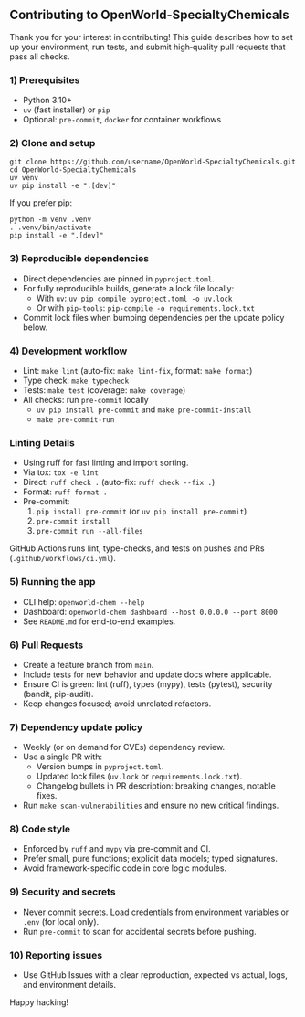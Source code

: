 ## Contributing to OpenWorld-SpecialtyChemicals

Thank you for your interest in contributing! This guide describes how to set up your environment, run tests, and submit high‑quality pull requests that pass all checks.

### 1) Prerequisites
- Python 3.10+
- `uv` (fast installer) or `pip`
- Optional: `pre-commit`, `docker` for container workflows

### 2) Clone and setup
```
git clone https://github.com/username/OpenWorld-SpecialtyChemicals.git
cd OpenWorld-SpecialtyChemicals
uv venv
uv pip install -e ".[dev]"
```

If you prefer pip:
```
python -m venv .venv
. .venv/bin/activate
pip install -e ".[dev]"
```

### 3) Reproducible dependencies
- Direct dependencies are pinned in `pyproject.toml`.
- For fully reproducible builds, generate a lock file locally:
  - With `uv`: `uv pip compile pyproject.toml -o uv.lock`
  - Or with `pip-tools`: `pip-compile -o requirements.lock.txt`
- Commit lock files when bumping dependencies per the update policy below.

### 4) Development workflow
- Lint: `make lint` (auto-fix: `make lint-fix`, format: `make format`)
- Type check: `make typecheck`
- Tests: `make test` (coverage: `make coverage`)
- All checks: run `pre-commit` locally
  - `uv pip install pre-commit` and `make pre-commit-install`
  - `make pre-commit-run`

### Linting Details
- Using ruff for fast linting and import sorting.
- Via tox: `tox -e lint`
- Direct: `ruff check .` (auto-fix: `ruff check --fix .`)
- Format: `ruff format .`
- Pre-commit:
  1) `pip install pre-commit` (or `uv pip install pre-commit`)
  2) `pre-commit install`
  3) `pre-commit run --all-files`

GitHub Actions runs lint, type-checks, and tests on pushes and PRs (`.github/workflows/ci.yml`).

### 5) Running the app
- CLI help: `openworld-chem --help`
- Dashboard: `openworld-chem dashboard --host 0.0.0.0 --port 8000`
- See `README.md` for end-to-end examples.

### 6) Pull Requests
- Create a feature branch from `main`.
- Include tests for new behavior and update docs where applicable.
- Ensure CI is green: lint (ruff), types (mypy), tests (pytest), security (bandit, pip-audit).
- Keep changes focused; avoid unrelated refactors.

### 7) Dependency update policy
- Weekly (or on demand for CVEs) dependency review.
- Use a single PR with:
  - Version bumps in `pyproject.toml`.
  - Updated lock files (`uv.lock` or `requirements.lock.txt`).
  - Changelog bullets in PR description: breaking changes, notable fixes.
- Run `make scan-vulnerabilities` and ensure no new critical findings.

### 8) Code style
- Enforced by `ruff` and `mypy` via pre-commit and CI.
- Prefer small, pure functions; explicit data models; typed signatures.
- Avoid framework-specific code in core logic modules.

### 9) Security and secrets
- Never commit secrets. Load credentials from environment variables or `.env` (for local only).
- Run `pre-commit` to scan for accidental secrets before pushing.

### 10) Reporting issues
- Use GitHub Issues with a clear reproduction, expected vs actual, logs, and environment details.

Happy hacking!

